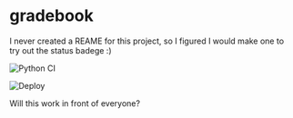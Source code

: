 # gradebook
I never created a REAME for this project, so I figured I would make one to try out the status badege :)

![Python CI](https://github.com/Steve-Glass/gradebook/actions/workflows/PythonCI.yml/badge.svg)

![Deploy](https://github.com/Steve-Glass/gradebook/actions/workflows/master_gradebookdemo.yml/badge.svg)

Will this work in front of everyone?
